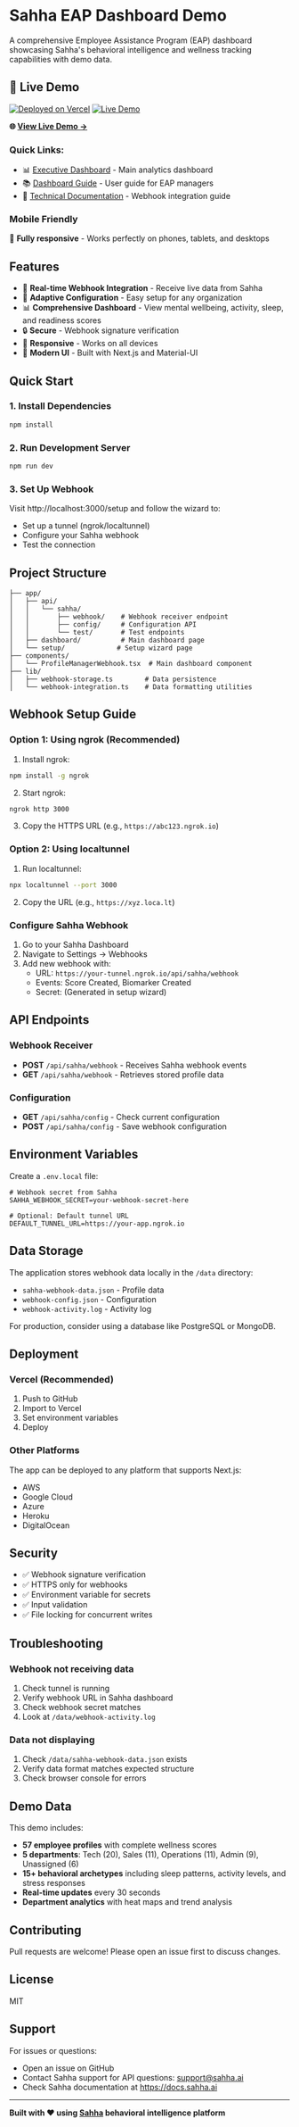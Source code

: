 # Sahha EAP Dashboard Demo

A comprehensive Employee Assistance Program (EAP) dashboard showcasing Sahha's behavioral intelligence and wellness tracking capabilities with demo data.

## 🚀 Live Demo

[![Deployed on Vercel](https://img.shields.io/badge/Deployed%20on-Vercel-black?style=for-the-badge&logo=vercel)](https://sahha-webhook-eap-demo.vercel.app/dashboard)
[![Live Demo](https://img.shields.io/badge/Live-Demo-green?style=for-the-badge)](https://sahha-webhook-eap-demo.vercel.app/dashboard)

**🌐 [View Live Demo →](https://sahha-webhook-eap-demo.vercel.app/dashboard)**

### Quick Links:
- 📊 [Executive Dashboard](https://sahha-webhook-eap-demo.vercel.app/dashboard) - Main analytics dashboard
- 📚 [Dashboard Guide](https://sahha-webhook-eap-demo.vercel.app/dashboard-guide) - User guide for EAP managers
- 🔧 [Technical Documentation](https://sahha-webhook-eap-demo.vercel.app/mcp-guide) - Webhook integration guide

### Mobile Friendly
📱 **Fully responsive** - Works perfectly on phones, tablets, and desktops

## Features

- 🔄 **Real-time Webhook Integration** - Receive live data from Sahha
- 🎯 **Adaptive Configuration** - Easy setup for any organization
- 📊 **Comprehensive Dashboard** - View mental wellbeing, activity, sleep, and readiness scores
- 🔒 **Secure** - Webhook signature verification
- 📱 **Responsive** - Works on all devices
- 🎨 **Modern UI** - Built with Next.js and Material-UI

## Quick Start

### 1. Install Dependencies
```bash
npm install
```

### 2. Run Development Server
```bash
npm run dev
```

### 3. Set Up Webhook
Visit http://localhost:3000/setup and follow the wizard to:
- Set up a tunnel (ngrok/localtunnel)
- Configure your Sahha webhook
- Test the connection

## Project Structure

```
├── app/
│   ├── api/
│   │   └── sahha/
│   │       ├── webhook/    # Webhook receiver endpoint
│   │       ├── config/     # Configuration API
│   │       └── test/       # Test endpoints
│   ├── dashboard/          # Main dashboard page
│   └── setup/             # Setup wizard page
├── components/
│   └── ProfileManagerWebhook.tsx  # Main dashboard component
├── lib/
│   ├── webhook-storage.ts        # Data persistence
│   └── webhook-integration.ts    # Data formatting utilities
```

## Webhook Setup Guide

### Option 1: Using ngrok (Recommended)

1. Install ngrok:
```bash
npm install -g ngrok
```

2. Start ngrok:
```bash
ngrok http 3000
```

3. Copy the HTTPS URL (e.g., `https://abc123.ngrok.io`)

### Option 2: Using localtunnel

1. Run localtunnel:
```bash
npx localtunnel --port 3000
```

2. Copy the URL (e.g., `https://xyz.loca.lt`)

### Configure Sahha Webhook

1. Go to your Sahha Dashboard
2. Navigate to Settings → Webhooks
3. Add new webhook with:
   - URL: `https://your-tunnel.ngrok.io/api/sahha/webhook`
   - Events: Score Created, Biomarker Created
   - Secret: (Generated in setup wizard)

## API Endpoints

### Webhook Receiver
- **POST** `/api/sahha/webhook` - Receives Sahha webhook events
- **GET** `/api/sahha/webhook` - Retrieves stored profile data

### Configuration
- **GET** `/api/sahha/config` - Check current configuration
- **POST** `/api/sahha/config` - Save webhook configuration

## Environment Variables

Create a `.env.local` file:

```env
# Webhook secret from Sahha
SAHHA_WEBHOOK_SECRET=your-webhook-secret-here

# Optional: Default tunnel URL
DEFAULT_TUNNEL_URL=https://your-app.ngrok.io
```

## Data Storage

The application stores webhook data locally in the `/data` directory:
- `sahha-webhook-data.json` - Profile data
- `webhook-config.json` - Configuration
- `webhook-activity.log` - Activity log

For production, consider using a database like PostgreSQL or MongoDB.

## Deployment

### Vercel (Recommended)
1. Push to GitHub
2. Import to Vercel
3. Set environment variables
4. Deploy

### Other Platforms
The app can be deployed to any platform that supports Next.js:
- AWS
- Google Cloud
- Azure
- Heroku
- DigitalOcean

## Security

- ✅ Webhook signature verification
- ✅ HTTPS only for webhooks
- ✅ Environment variable for secrets
- ✅ Input validation
- ✅ File locking for concurrent writes

## Troubleshooting

### Webhook not receiving data
1. Check tunnel is running
2. Verify webhook URL in Sahha dashboard
3. Check webhook secret matches
4. Look at `/data/webhook-activity.log`

### Data not displaying
1. Check `/data/sahha-webhook-data.json` exists
2. Verify data format matches expected structure
3. Check browser console for errors

## Demo Data

This demo includes:
- **57 employee profiles** with complete wellness scores
- **5 departments**: Tech (20), Sales (11), Operations (11), Admin (9), Unassigned (6)
- **15+ behavioral archetypes** including sleep patterns, activity levels, and stress responses
- **Real-time updates** every 30 seconds
- **Department analytics** with heat maps and trend analysis

## Contributing

Pull requests are welcome! Please open an issue first to discuss changes.

## License

MIT

## Support

For issues or questions:
- Open an issue on GitHub
- Contact Sahha support for API questions: support@sahha.ai
- Check Sahha documentation at https://docs.sahha.ai

---

**Built with ❤️ using [Sahha](https://sahha.ai) behavioral intelligence platform**